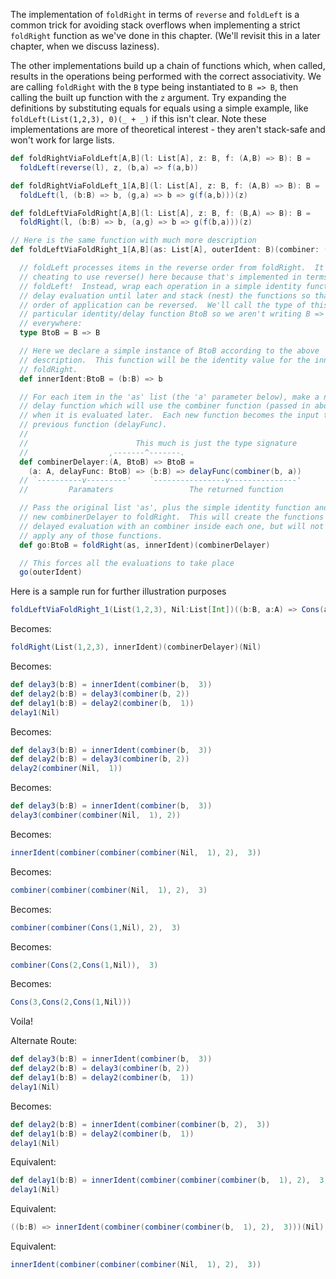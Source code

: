 The implementation of `foldRight` in terms of `reverse` and `foldLeft` is a common trick for
avoiding stack overflows when implementing a strict `foldRight` function as we've done in this
chapter. (We'll revisit this in a later chapter, when we discuss laziness).

The other implementations build up a chain of functions which, when called, results in the
operations being performed with the correct associativity. We are calling `foldRight` with the `B`
type being instantiated to `B => B`, then calling the built up function with the `z` argument. Try
expanding the definitions by substituting equals for equals using a simple example, like
`foldLeft(List(1,2,3), 0)(_ + _)` if this isn't clear. Note these implementations are more of
theoretical interest - they aren't stack-safe and won't work for large lists.

```scala
def foldRightViaFoldLeft[A,B](l: List[A], z: B, f: (A,B) => B): B =
  foldLeft(reverse(l), z, (b,a) => f(a,b))

def foldRightViaFoldLeft_1[A,B](l: List[A], z: B, f: (A,B) => B): B =
  foldLeft(l, (b:B) => b, (g,a) => b => g(f(a,b)))(z)

def foldLeftViaFoldRight[A,B](l: List[A], z: B, f: (B,A) => B): B =
  foldRight(l, (b:B) => b, (a,g) => b => g(f(b,a)))(z)

// Here is the same function with much more description
def foldLeftViaFoldRight_1[A,B](as: List[A], outerIdent: B)(combiner: (B, A) => B): B =

  // foldLeft processes items in the reverse order from foldRight.  It's
  // cheating to use reverse() here because that's implemented in terms of
  // foldLeft!  Instead, wrap each operation in a simple identity function to
  // delay evaluation until later and stack (nest) the functions so that the
  // order of application can be reversed.  We'll call the type of this
  // particular identity/delay function BtoB so we aren't writing B => B
  // everywhere:
  type BtoB = B => B

  // Here we declare a simple instance of BtoB according to the above
  // description.  This function will be the identity value for the inner
  // foldRight.
  def innerIdent:BtoB = (b:B) => b

  // For each item in the 'as' list (the 'a' parameter below), make a new
  // delay function which will use the combiner function (passed in above)
  // when it is evaluated later.  Each new function becomes the input to the
  // previous function (delayFunc).
  //
  //                        This much is just the type signature
  //                  ,-------^-------.
  def combinerDelayer:(A, BtoB) => BtoB =
    (a: A, delayFunc: BtoB) => (b:B) => delayFunc(combiner(b, a))
  // `----------v---------'    `----------------v---------------'
  //         Paramaters                 The returned function

  // Pass the original list 'as', plus the simple identity function and the
  // new combinerDelayer to foldRight.  This will create the functions for
  // delayed evaluation with an combiner inside each one, but will not
  // apply any of those functions.
  def go:BtoB = foldRight(as, innerIdent)(combinerDelayer)

  // This forces all the evaluations to take place
  go(outerIdent)
```

Here is a sample run for further illustration purposes

```scala
foldLeftViaFoldRight_1(List(1,2,3), Nil:List[Int])((b:B, a:A) => Cons(a, b))
```

Becomes:

```scala
foldRight(List(1,2,3), innerIdent)(combinerDelayer)(Nil)
```

Becomes:

```scala
def delay3(b:B) = innerIdent(combiner(b,  3))
def delay2(b:B) = delay3(combiner(b, 2))
def delay1(b:B) = delay2(combiner(b,  1))
delay1(Nil)
```

Becomes:

```scala
def delay3(b:B) = innerIdent(combiner(b,  3))
def delay2(b:B) = delay3(combiner(b, 2))
delay2(combiner(Nil,  1))
```

Becomes:

```scala
def delay3(b:B) = innerIdent(combiner(b,  3))
delay3(combiner(combiner(Nil,  1), 2))
```

Becomes:

```scala
innerIdent(combiner(combiner(combiner(Nil,  1), 2),  3))
```

Becomes:

```scala
combiner(combiner(combiner(Nil,  1), 2),  3)
```

Becomes:

```scala
combiner(combiner(Cons(1,Nil), 2),  3)
```

Becomes:

```scala
combiner(Cons(2,Cons(1,Nil)),  3)
```

Becomes:

```scala
Cons(3,Cons(2,Cons(1,Nil)))
```

Voila!

Alternate Route:

```scala
def delay3(b:B) = innerIdent(combiner(b,  3))
def delay2(b:B) = delay3(combiner(b, 2))
def delay1(b:B) = delay2(combiner(b,  1))
delay1(Nil)
```

Becomes:

```scala
def delay2(b:B) = innerIdent(combiner(combiner(b, 2),  3))
def delay1(b:B) = delay2(combiner(b,  1))
delay1(Nil)
```

Equivalent:

```scala
def delay1(b:B) = innerIdent(combiner(combiner(combiner(b,  1), 2),  3))
delay1(Nil)
```

Equivalent:

```scala
((b:B) => innerIdent(combiner(combiner(combiner(b,  1), 2),  3)))(Nil)
```

Equivalent:

```scala
innerIdent(combiner(combiner(combiner(Nil,  1), 2),  3))
```
